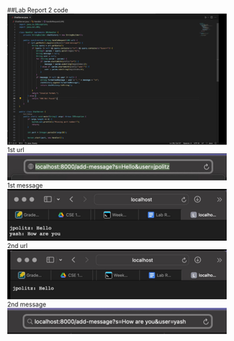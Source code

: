 ##Lab Report 2
code
![chat_server](IMG_3646.jpeg)
1st url
![1st_url](IMG_3642.jpeg)
1st message
![1st_message](IMG_3643.jpeg)
2nd url
![2nd_url](IMG_3644.jpeg)
2nd message
![2nd_message](IMG_3645.jpeg)
